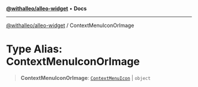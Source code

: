 [**@withalleo/alleo-widget**](../README.md) • **Docs**

***

[@withalleo/alleo-widget](../globals.md) / ContextMenuIconOrImage

# Type Alias: ContextMenuIconOrImage

> **ContextMenuIconOrImage**: [`ContextMenuIcon`](ContextMenuIcon.md) \| `object`
